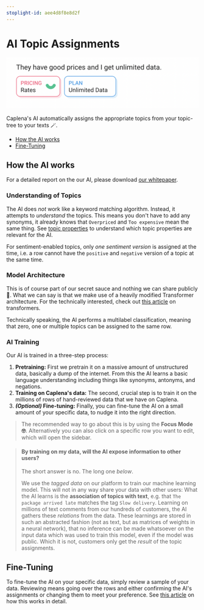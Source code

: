```yaml
---
stoplight-id: aee4d8f8e8d2f
---
```


# AI Topic Assignments

![Topic Assignments](images/ai-topic-assignments.png)

Caplena's AI automatically assigns the appropriate topics from your topic-tree to your texts 🪄.

* [How the AI works](#how-the-ai-works)
* [Fine-Tuning](#fine-tuning)

## How the AI works

For a detailed report on the our AI, please download [our whitepaper](https://storage.googleapis.com/caplena-public/Whitepaper_Unveiling_the_tech_behind_the_worlds_most_accurate_customer_feedback_analysis_ai.pdf).

### Understanding of Topics

The AI does *not* work like a keyword matching algorithm. Instead, it attempts to *understand* the topics. This means you don't have to add any synonyms, it already knows that `Overpriced` and `Too expensive` mean the same thing.
See [topic properties](03-01-Topics.md#topic-properties) to understand which topic properties are relevant for the AI.

For sentiment-enabled topics, only *one sentiment version* is assigned at the time, i.e. a row cannot have the `positive` and `negative` version of a topic at the same time.

### Model Architecture

This is of course part of our secret sauce and nothing we can share publicly 🙊. What we can say is that we make use of a heavily modified Transformer architecture. For the technically interested, check out [this article](https://jalammar.github.io/illustrated-transformer/) on transformers.

Technically speaking, the AI performs a multilabel classification, meaning that zero, one or multiple topics can be assigned to the same row.

### AI Training

Our AI is trained in a three-step process:

1. **Pretraining:** First we pretrain it on a massive amount of unstructured data, basically a dump of the internet. From this the AI learns a basic language understanding including things like synonyms, antonyms, and negations.
2. **Training on Caplena's data:** The second, crucial step is to train it on the millions of rows of hand-reviewed data that we have on Caplena.
3. ***(Optional)* Fine-tuning:** Finally, you can fine-tune the AI on a small amount of your specific data, to nudge it into the right direction.

<!-- theme: success -->
> The recommended way to go about this is by using the **Focus Mode 🤓**. Alternatively you can also click on a specific row you want to edit, which will open the sidebar.


<!-- theme: info -->

> #### By training on my data, will the AI expose information to other users?
>
> The short answer is no. The long one *below*.
>
> We use the *tagged data* on our platform to train our machine learning model. This will not in any way share your data with other users: What the AI learns is the **association of topics with text**, e.g. that `The package arrived late` matches the tag `Slow delivery`. Learning on millions of text comments from our hundreds of customers, the AI gathers these *relations* from the data. These learnings are stored in such an abstracted fashion (not as text, but as matrices of weights in a neural network), that no inference can be made whatsoever on the input data which was used to train this model, even if the model was public. Which it is not, customers only get the *result* of the topic assignments. 

## Fine-Tuning

To fine-tune the AI on your specific data, simply review a sample of your data. Reviewing means going over the rows and either confirming the AI's assignments or changing them to meet your preference. See [this article](06-01-Fine-tuning-view.md#fine-tuning) on how this works in detail.
